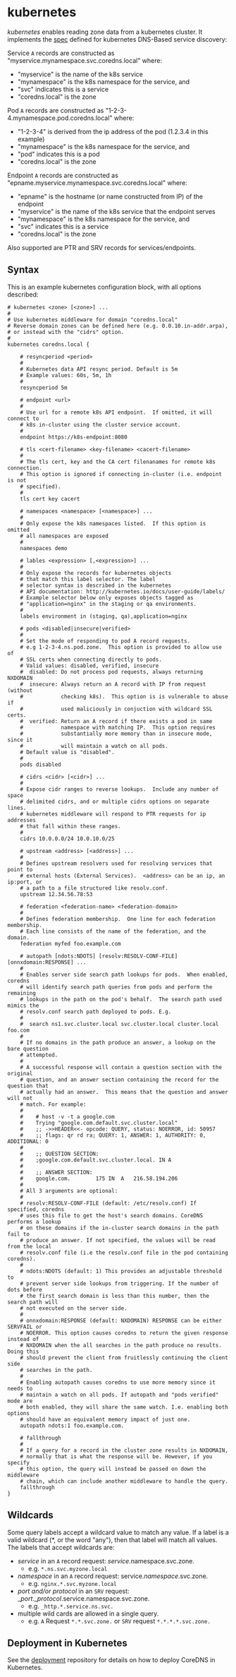 # kubernetes

*kubernetes* enables reading zone data from a kubernetes cluster.
It implements the [spec](https://github.com/kubernetes/dns/blob/master/docs/specification.md)
defined for kubernetes DNS-Based service discovery:

Service `A` records are constructed as "myservice.mynamespace.svc.coredns.local" where:

* "myservice" is the name of the k8s service
* "mynamespace" is the k8s namespace for the service, and
* "svc" indicates this is a service
* "coredns.local" is the zone

Pod `A` records are constructed as "1-2-3-4.mynamespace.pod.coredns.local" where:

* "1-2-3-4" is derived from the ip address of the pod (1.2.3.4 in this example)
* "mynamespace" is the k8s namespace for the service, and
* "pod" indicates this is a pod
* "coredns.local" is the zone

Endpoint `A` records are constructed as "epname.myservice.mynamespace.svc.coredns.local" where:

* "epname" is the hostname (or name constructed from IP) of the endpoint
* "myservice" is the name of the k8s service that the endpoint serves
* "mynamespace" is the k8s namespace for the service, and
* "svc" indicates this is a service
* "coredns.local" is the zone

Also supported are PTR and SRV records for services/endpoints.

## Syntax

This is an example kubernetes configuration block, with all options described:

```
# kubernetes <zone> [<zone>] ...
#
# Use kubernetes middleware for domain "coredns.local"
# Reverse domain zones can be defined here (e.g. 0.0.10.in-addr.arpa),
# or instead with the "cidrs" option.
#
kubernetes coredns.local {

	# resyncperiod <period>
	#
	# Kubernetes data API resync period. Default is 5m
	# Example values: 60s, 5m, 1h
	#
	resyncperiod 5m

	# endpoint <url>
	#
	# Use url for a remote k8s API endpoint.  If omitted, it will connect to
	# k8s in-cluster using the cluster service account.
	#
	endpoint https://k8s-endpoint:8080

	# tls <cert-filename> <key-filename> <cacert-filename>
	#
	# The tls cert, key and the CA cert filenanames for remote k8s connection.
	# This option is ignored if connecting in-cluster (i.e. endpoint is not
	# specified).
	#
	tls cert key cacert

	# namespaces <namespace> [<namespace>] ...
	#
	# Only expose the k8s namespaces listed.  If this option is omitted
	# all namespaces are exposed
	#
	namespaces demo

	# lables <expression> [,<expression>] ...
	#
	# Only expose the records for kubernetes objects
	# that match this label selector. The label
	# selector syntax is described in the kubernetes
	# API documentation: http://kubernetes.io/docs/user-guide/labels/
	# Example selector below only exposes objects tagged as
	# "application=nginx" in the staging or qa environments.
	#
	labels environment in (staging, qa),application=nginx

	# pods <disabled|insecure|verified>
	#
	# Set the mode of responding to pod A record requests.
	# e.g 1-2-3-4.ns.pod.zone.  This option is provided to allow use of
	# SSL certs when connecting directly to pods.
	# Valid values: disabled, verified, insecure
	#  disabled: Do not process pod requests, always returning NXDOMAIN
	#  insecure: Always return an A record with IP from request (without
	#            checking k8s).  This option is is vulnerable to abuse if
	#            used maliciously in conjuction with wildcard SSL certs.
	#  verified: Return an A record if there exists a pod in same
	#            namespace with matching IP.  This option requires
	#            substantially more memory than in insecure mode, since it
	#            will maintain a watch on all pods.
	# Default value is "disabled".
	#
	pods disabled

	# cidrs <cidr> [<cidr>] ...
	#
	# Expose cidr ranges to reverse lookups.  Include any number of space
	# delimited cidrs, and or multiple cidrs options on separate lines.
	# kubernetes middleware will respond to PTR requests for ip addresses
	# that fall within these ranges.
	#
	cidrs 10.0.0.0/24 10.0.10.0/25

	# upstream <address> [<address>] ...
	#
	# Defines upstream resolvers used for resolving services that point to
	# external hosts (External Services).  <address> can be an ip, an ip:port, or
	# a path to a file structured like resolv.conf.
	upstream 12.34.56.78:53
	
	# federation <federation-name> <federation-domain>
	#
	# Defines federation membership.  One line for each federation membership.
	# Each line consists of the name of the federation, and the domain.
	federation myfed foo.example.com
	
	# autopath [ndots:NDOTS] [resolv:RESOLV-CONF-FILE] [onnxdomain:RESPONSE] ...
	#
	# Enables server side search path lookups for pods.  When enabled, coredns
	# will identify search path queries from pods and perform the remaining
	# lookups in the path on the pod's behalf.  The search path used mimics the
	# resolv.conf search path deployed to pods. E.g.
	#
	#  search ns1.svc.cluster.local svc.cluster.local cluster.local foo.com
	#
	# If no domains in the path produce an answer, a lookup on the bare question
	# attempted.	
	#
	# A successful response will contain a question section with the original
	# question, and an answer section containing the record for the question that
	# actually had an answer.  This means that the question and answer will not
	# match. For example:
	#
	#    # host -v -t a google.com
	#    Trying "google.com.default.svc.cluster.local"
	#    ;; ->>HEADER<<- opcode: QUERY, status: NOERROR, id: 50957
	#    ;; flags: qr rd ra; QUERY: 1, ANSWER: 1, AUTHORITY: 0, ADDITIONAL: 0
	#
	#    ;; QUESTION SECTION:
	#    ;google.com.default.svc.cluster.local. IN A
	#
	#    ;; ANSWER SECTION:
	#    google.com.		175	IN	A	216.58.194.206
	#
	# All 3 arguments are optional:
	# 
	# resolv:RESOLV-CONF-FILE (default: /etc/resolv.conf) If specified, coredns
	# uses this file to get the host's search domains. CoreDNS performs a lookup
	# on these domains if the in-cluster search domains in the path fail to 
	# produce an answer. If not specified, the values will be read from the local 
	# resolv.conf file (i.e the resolv.conf file in the pod containing coredns).
	#
	# ndots:NDOTS (default: 1) This provides an adjustable threshold to
	# prevent server side lookups from triggering. If the number of dots before
	# the first search domain is less than this number, then the search path will
	# not executed on the server side.
	#
	# onnxdomain:RESPONSE (default: NXDOMAIN) RESPONSE can be either SERVFAIL or
	# NOERROR. This option causes coredns to return the given response instead of
	# NXDOMAIN when the all searches in the path produce no results. Doing this
	# should prevent the client from fruitlessly continuing the client side 
	# searches in the path.
	#
	# Enabling autopath causes coredns to use more memory since it needs to
	# maintain a watch on all pods. If autopath and "pods verified" mode are
	# both enabled, they will share the same watch. I.e. enabling both options
	# should have an equivalent memory impact of just one.
	autopath ndots:1 foo.example.com.

	# fallthrough
	#
	# If a query for a record in the cluster zone results in NXDOMAIN,
	# normally that is what the response will be. However, if you specify
	# this option, the query will instead be passed on down the middleware
	# chain, which can include another middleware to handle the query.
	fallthrough
}

```

## Wildcards

Some query labels accept a wildcard value to match any value.
If a label is a valid wildcard (\*, or the word "any"), then that label will match
all values.  The labels that accept wildcards are:
* _service_ in an `A` record request: _service_.namespace.svc.zone.
   * e.g. `*.ns.svc.myzone.local`
* _namespace_ in an `A` record request: service._namespace_.svc.zone.
   * e.g. `nginx.*.svc.myzone.local`
* _port and/or protocol_ in an `SRV` request: __port_.__protocol_.service.namespace.svc.zone.
   * e.g. `_http.*.service.ns.svc.`
* multiple wild cards are allowed in a single query.
   * e.g. `A` Request `*.*.svc.zone.` or `SRV` request `*.*.*.*.svc.zone.`

## Deployment in Kubernetes

See the [deployment](https://github.com/coredns/deployment) repository for details on how
to deploy CoreDNS in Kubernetes.
